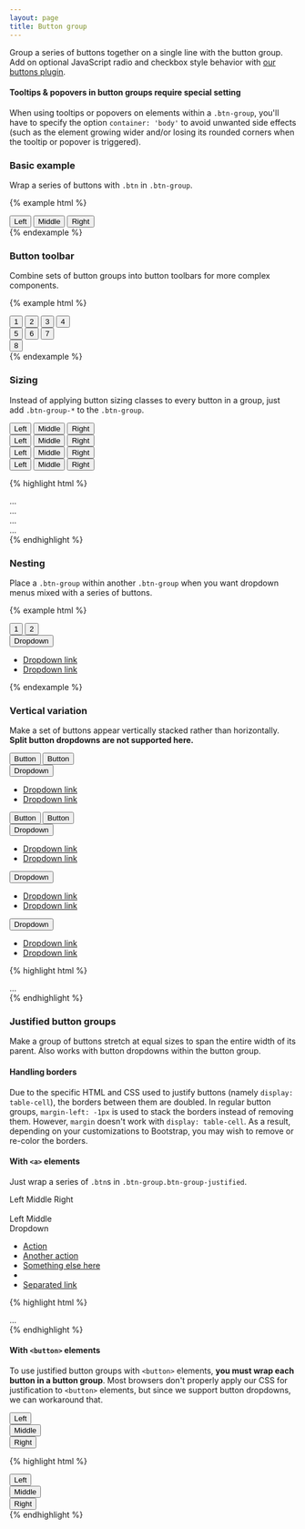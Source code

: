 ```yaml
---
layout: page
title: Button group
---
```


Group a series of buttons together on a single line with the button group. Add on optional JavaScript radio and checkbox style behavior with [our buttons plugin](../javascript/#buttons).

<div class="bs-callout bs-callout-warning">
  <h4>Tooltips &amp; popovers in button groups require special setting</h4>
  <p>When using tooltips or popovers on elements within a <code>.btn-group</code>, you'll have to specify the option <code>container: 'body'</code> to avoid unwanted side effects (such as the element growing wider and/or losing its rounded corners when the tooltip or popover is triggered).</p>
</div>

### Basic example

Wrap a series of buttons with `.btn` in `.btn-group`.

{% example html %}
<div class="btn-group">
  <button type="button" class="btn btn-secondary">Left</button>
  <button type="button" class="btn btn-secondary">Middle</button>
  <button type="button" class="btn btn-secondary">Right</button>
</div>
{% endexample %}

### Button toolbar

Combine sets of button groups into button toolbars for more complex components.

{% example html %}
<div class="btn-toolbar" role="toolbar">
  <div class="btn-group">
    <button type="button" class="btn btn-secondary">1</button>
    <button type="button" class="btn btn-secondary">2</button>
    <button type="button" class="btn btn-secondary">3</button>
    <button type="button" class="btn btn-secondary">4</button>
  </div>
  <div class="btn-group">
    <button type="button" class="btn btn-secondary">5</button>
    <button type="button" class="btn btn-secondary">6</button>
    <button type="button" class="btn btn-secondary">7</button>
  </div>
  <div class="btn-group">
    <button type="button" class="btn btn-secondary">8</button>
  </div>
</div>
{% endexample %}

### Sizing

Instead of applying button sizing classes to every button in a group, just add `.btn-group-*` to the `.btn-group`.

<div class="bs-example">
  <div class="btn-toolbar" role="toolbar">
    <div class="btn-group btn-group-lg">
      <button type="button" class="btn btn-secondary">Left</button>
      <button type="button" class="btn btn-secondary">Middle</button>
      <button type="button" class="btn btn-secondary">Right</button>
    </div>
  </div>
  <div class="btn-toolbar" role="toolbar">
    <div class="btn-group">
      <button type="button" class="btn btn-secondary">Left</button>
      <button type="button" class="btn btn-secondary">Middle</button>
      <button type="button" class="btn btn-secondary">Right</button>
    </div>
  </div>
  <div class="btn-toolbar" role="toolbar">
    <div class="btn-group btn-group-sm">
      <button type="button" class="btn btn-secondary">Left</button>
      <button type="button" class="btn btn-secondary">Middle</button>
      <button type="button" class="btn btn-secondary">Right</button>
    </div>
  </div>
  <div class="btn-toolbar" role="toolbar">
    <div class="btn-group btn-group-xs">
      <button type="button" class="btn btn-secondary">Left</button>
      <button type="button" class="btn btn-secondary">Middle</button>
      <button type="button" class="btn btn-secondary">Right</button>
    </div>
  </div>
</div>

{% highlight html %}
<div class="btn-group btn-group-lg">...</div>
<div class="btn-group">...</div>
<div class="btn-group btn-group-sm">...</div>
<div class="btn-group btn-group-xs">...</div>
{% endhighlight %}

### Nesting

Place a `.btn-group` within another `.btn-group` when you want dropdown menus mixed with a series of buttons.

{% example html %}
<div class="btn-group">
  <button type="button" class="btn btn-secondary">1</button>
  <button type="button" class="btn btn-secondary">2</button>

  <div class="btn-group">
    <button id="btnGroupDrop1" type="button" class="btn btn-secondary dropdown-toggle" data-toggle="dropdown">
      Dropdown
    </button>
    <ul class="dropdown-menu" role="menu" aria-labelledby="btnGroupDrop1">
      <li><a href="#">Dropdown link</a></li>
      <li><a href="#">Dropdown link</a></li>
    </ul>
  </div>
</div>
{% endexample %}

### Vertical variation

Make a set of buttons appear vertically stacked rather than horizontally. **Split button dropdowns are not supported here.**

<div class="bs-example">
  <div class="btn-group-vertical">
    <button type="button" class="btn btn-secondary">Button</button>
    <button type="button" class="btn btn-secondary">Button</button>
    <div class="btn-group">
      <button id="btnGroupVerticalDrop1" type="button" class="btn btn-secondary dropdown-toggle" data-toggle="dropdown">
        Dropdown
      </button>
      <ul class="dropdown-menu" role="menu" aria-labelledby="btnGroupVerticalDrop1">
        <li><a href="#">Dropdown link</a></li>
        <li><a href="#">Dropdown link</a></li>
      </ul>
    </div>
    <button type="button" class="btn btn-secondary">Button</button>
    <button type="button" class="btn btn-secondary">Button</button>
    <div class="btn-group">
      <button id="btnGroupVerticalDrop2" type="button" class="btn btn-secondary dropdown-toggle" data-toggle="dropdown">
        Dropdown
      </button>
      <ul class="dropdown-menu" role="menu" aria-labelledby="btnGroupVerticalDrop2">
        <li><a href="#">Dropdown link</a></li>
        <li><a href="#">Dropdown link</a></li>
      </ul>
    </div>
    <div class="btn-group">
      <button id="btnGroupVerticalDrop3" type="button" class="btn btn-secondary dropdown-toggle" data-toggle="dropdown">
        Dropdown
      </button>
      <ul class="dropdown-menu" role="menu" aria-labelledby="btnGroupVerticalDrop3">
        <li><a href="#">Dropdown link</a></li>
        <li><a href="#">Dropdown link</a></li>
      </ul>
    </div>
    <div class="btn-group">
      <button id="btnGroupVerticalDrop4" type="button" class="btn btn-secondary dropdown-toggle" data-toggle="dropdown">
        Dropdown
      </button>
      <ul class="dropdown-menu" role="menu" aria-labelledby="btnGroupVerticalDrop4">
        <li><a href="#">Dropdown link</a></li>
        <li><a href="#">Dropdown link</a></li>
      </ul>
    </div>
  </div>
</div>

{% highlight html %}
<div class="btn-group-vertical">
  ...
</div>
{% endhighlight %}

### Justified button groups

Make a group of buttons stretch at equal sizes to span the entire width of its parent. Also works with button dropdowns within the button group.

<div class="bs-callout bs-callout-warning">
  <h4>Handling borders</h4>
  <p>Due to the specific HTML and CSS used to justify buttons (namely <code>display: table-cell</code>), the borders between them are doubled. In regular button groups, <code>margin-left: -1px</code> is used to stack the borders instead of removing them. However, <code>margin</code> doesn't work with <code>display: table-cell</code>. As a result, depending on your customizations to Bootstrap, you may wish to remove or re-color the borders.</p>
</div>

#### With `<a>` elements

Just wrap a series of `.btn`s in `.btn-group.btn-group-justified`.

<div class="bs-example">
  <div class="btn-group btn-group-justified">
    <a class="btn btn-secondary" role="button">Left</a>
    <a class="btn btn-secondary" role="button">Middle</a>
    <a class="btn btn-secondary" role="button">Right</a>
  </div>
  <br>
  <div class="btn-group btn-group-justified">
    <a class="btn btn-secondary" role="button">Left</a>
    <a class="btn btn-secondary" role="button">Middle</a>
    <div class="btn-group">
      <a class="btn btn-secondary dropdown-toggle" data-toggle="dropdown">
        Dropdown
      </a>
      <ul class="dropdown-menu" role="menu">
        <li><a href="#">Action</a></li>
        <li><a href="#">Another action</a></li>
        <li><a href="#">Something else here</a></li>
        <li class="divider"></li>
        <li><a href="#">Separated link</a></li>
      </ul>
    </div>
  </div>
</div>

{% highlight html %}
<div class="btn-group btn-group-justified">
  ...
</div>
{% endhighlight %}

#### With `<button>` elements

To use justified button groups with `<button>` elements, **you must wrap each button in a button group**. Most browsers don't properly apply our CSS for justification to `<button>` elements, but since we support button dropdowns, we can workaround that.

<div class="bs-example">
  <div class="btn-group btn-group-justified">
    <div class="btn-group">
      <button type="button" class="btn btn-secondary">Left</button>
    </div>
    <div class="btn-group">
      <button type="button" class="btn btn-secondary">Middle</button>
    </div>
    <div class="btn-group">
      <button type="button" class="btn btn-secondary">Right</button>
    </div>
  </div>
</div>

{% highlight html %}
<div class="btn-group btn-group-justified">
  <div class="btn-group">
    <button type="button" class="btn btn-secondary">Left</button>
  </div>
  <div class="btn-group">
    <button type="button" class="btn btn-secondary">Middle</button>
  </div>
  <div class="btn-group">
    <button type="button" class="btn btn-secondary">Right</button>
  </div>
</div>
{% endhighlight %}
